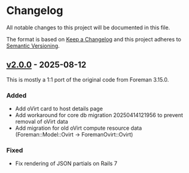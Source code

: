 # Changelog

All notable changes to this project will be documented in this file.

The format is based on [Keep a Changelog](http://keepachangelog.com/en/1.0.0/)
and this project adheres to [Semantic Versioning](http://semver.org/spec/v2.0.0.html).

## [v2.0.0] - 2025-08-12
This is mostly a 1:1 port of the original code from Foreman 3.15.0.

### Added
* Add oVirt card to host details page
* Add workaround for core db migration 20250414121956 to prevent removal of oVirt data
* Add migration for old oVirt compute resource data (Foreman::Model::Ovirt -> ForemanOvirt::Ovirt)

### Fixed
* Fix rendering of JSON partials on Rails 7

[Unreleased]: https://github.com/markt-de/foreman_ovirt/compare/v2.0.0...HEAD
[v2.0.0]: https://github.com/markt-de/foreman_ovirt/compare/v1.0.0...v2.0.0
[#1]: https://github.com/markt-de/foreman_ovirt/pull/1
